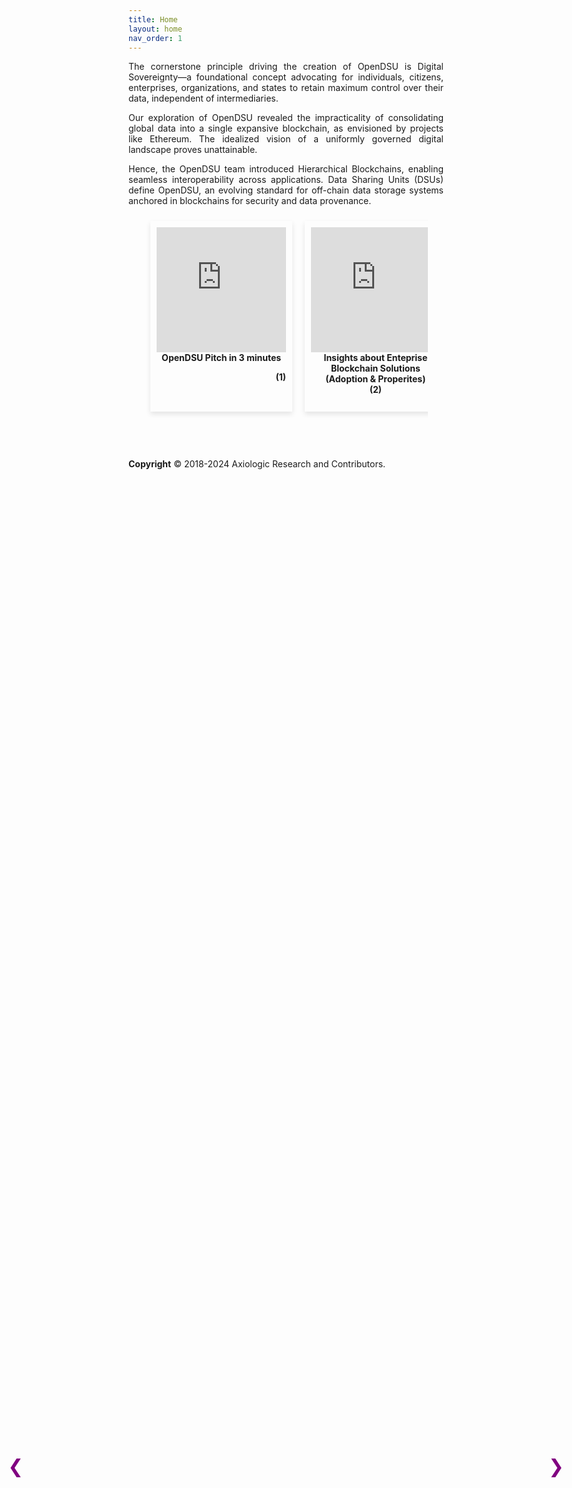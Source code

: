 ```yaml
---
title: Home
layout: home
nav_order: 1
---
```


<p style='text-align: justify;'>The cornerstone principle driving the creation of OpenDSU is Digital Sovereignty—a foundational concept advocating for individuals, citizens, enterprises, organizations, and states to retain maximum control over their data, independent of intermediaries.
</p>

<p style='text-align: justify;'>Our exploration of OpenDSU revealed the impracticality of consolidating global data into a single expansive blockchain, as envisioned by projects like Ethereum. The idealized vision of a uniformly governed digital landscape proves unattainable.
</p>


<p style='text-align: justify;'>Hence, the OpenDSU team introduced Hierarchical Blockchains, enabling seamless interoperability across applications. Data Sharing Units (DSUs) define OpenDSU, an evolving standard for off-chain data storage systems anchored in blockchains for security and data provenance.
</p>

<html lang="en">
<head>
<meta charset="UTF-8">
<meta name="viewport" content="width=device-width, initial-scale=1.0">
<title>YouTube Video Cards Slideshow</title>
<style>
    .slideshow-container {
        position: relative; /* Set the container as the positioning context */
        width: 90%;
        margin: 0 auto;
        overflow: hidden;
    }
    .slideshow {
        display: flex;
        flex-wrap: nowrap;
        transition: transform 0.3s ease;
    }
    .card {
        flex: 0 0 calc(50% - 20px);
        margin: 10px;
        padding: 10px;
        box-shadow: 0 4px 8px rgba(0, 0, 0, 0.1);
        text-align: center;
    }
    iframe {
        width: 100%;
        height: 200px;
    }
    h2 {
        margin-top: 10px;
    }
   .prev, .next {
    cursor: pointer;
    position: absolute;
    top: 60%;
    transform: translateY(-50%);
    padding: 5px;
    color: purple; /* Set color to purple */
    background-color: transparent; /* Set background color to transparent */
    border: none;
    outline: none;
    z-index: 1000; /* Increase the z-index */
    font-size: 30px; /* Increase the font size */
}
    .prev {
        left: 30px;
    }
    .next {
        right: 30px;
    }
</style>
</head>
<body>

<div class="slideshow-container">
    <div class="slideshow">
        <div class="card">
           <iframe width="560" height="315" src="https://www.youtube.com/embed/n6YiWk8t3W0?si=6l1jbqU3aq2Gf_IN" title="YouTube video player" frameborder="0" allow="accelerometer; autoplay; clipboard-write; encrypted-media; gyroscope; picture-in-picture; web-share" allowfullscreen></iframe>
            <b>OpenDSU Pitch in 3 minutes</b>
            <p style='text-align: right;'> <b> (1) </b></p>
        </div>
        <div class="card">
            <iframe width="560" height="315" src="https://www.youtube.com/embed/RYxe61jE_J8?si=boFeN1F96bZQWeCD" title="YouTube video player" frameborder="0" allow="accelerometer; autoplay; clipboard-write; encrypted-media; gyroscope; picture-in-picture; web-share" allowfullscreen></iframe>
            <b> Insights about Enteprise Blockchain Solutions (Adoption & Properites) <br> (2)</b>
        </div>
        <div class="card">
            <iframe width="560" height="315" src="https://www.youtube.com/embed/tYjIfKK4TOQ?si=s9Ep9lFXx-H33sv6" title="YouTube video player" frameborder="0" allow="accelerometer; autoplay; clipboard-write; encrypted-media; gyroscope; picture-in-picture; web-share" allowfullscreen></iframe>
            <b>Decentralised EPCIS with Digital Twins and OpenDSU <br> (3)</b>
        </div>
        <div class="card">
           <iframe width="560" height="315" src="https://www.youtube.com/embed/BB7XcK8Ptss?si=szd06PzJIvXtUx2w" title="YouTube video player" frameborder="0" allow="accelerometer; autoplay; clipboard-write; encrypted-media; gyroscope; picture-in-picture; web-share" allowfullscreen></iframe>
            <b>OpenDSU Technical Introduction <br> (4) </b>
        </div>
        <div class="card">
            <iframe width="560" height="315" src="https://www.youtube.com/embed/HCkeFXyeJxg?si=3eWIn8wbNRMlybUU" title="YouTube video player" frameborder="0" allow="accelerometer; autoplay; clipboard-write; encrypted-media; gyroscope; picture-in-picture; web-share" allowfullscreen></iframe>
            <b>OpenDSU Overview for Enterprise Architects and Business Stakeholders <br> (5) </b>
        </div>
        <div class="card">
            <iframe width="560" height="315" src="https://www.youtube.com/embed/0A3bGUAajrM?si=KSaBfEwnUbs8ADiD" title="YouTube video player" frameborder="0" allow="accelerometer; autoplay; clipboard-write; encrypted-media; gyroscope; picture-in-picture; web-share" allowfullscreen></iframe>
            <b>Open DSU for Data Sharing in Enterprise Blockchain Systems and Digital Trust Ecosystems <br> (6)</b>
        </div>
    </div>
</div>
<button class="prev" onclick="scrollSlides(-1)">❮</button>
<button class="next" onclick="scrollSlides(1)">❯</button>

<script>
    let slideIndex = 0;
    const container = document.querySelector('.slideshow-container');
    const cards = document.querySelectorAll('.card');

    function scrollSlides(n) {
        slideIndex = (slideIndex + n + cards.length) % cards.length;
        const slideWidth = container.offsetWidth;
        container.scrollLeft = slideIndex * slideWidth;
    }
</script>

</body>
</html>

<br>
<br>
<br>

 **Copyright** © 2018-2024 Axiologic Research and Contributors.